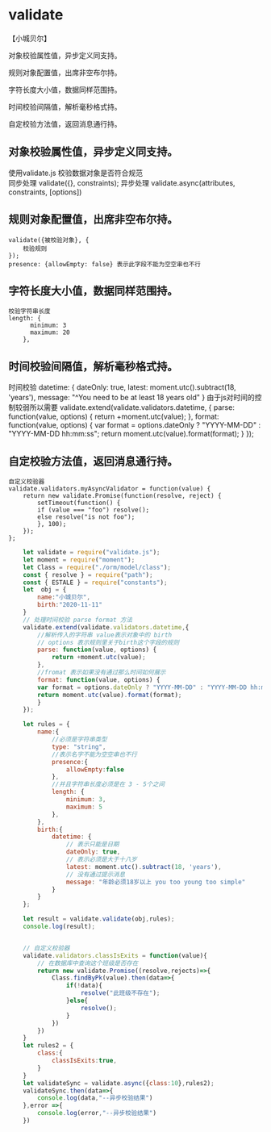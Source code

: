 #  validate

【小城贝尔】

对象校验属性值，异步定义同支持。

规则对象配置值，出席非空布尔持。

字符长度大小值，数据同样范围持。

时间校验间隔值，解析毫秒格式持。

自定校验方法值，返回消息通行持。

## 对象校验属性值，异步定义同支持。
   使用validate.js 校验数据对象是否符合规范  
   同步处理
   validate({}, constraints);
   异步处理
   validate.async(attributes, constraints, [options])
## 规则对象配置值，出席非空布尔持。
    validate({被校验对象}, {
        校验规则
    });
    presence: {allowEmpty: false} 表示此字段不能为空空串也不行
## 字符长度大小值，数据同样范围持。
    校验字符串长度
    length: {
          minimum: 3
          maximum: 20
        },
## 时间校验间隔值，解析毫秒格式持。
   时间校验
   datetime: {
      dateOnly: true,
      latest: moment.utc().subtract(18, 'years'),
      message: "^You need to be at least 18 years old"
    }
   由于js对时间的控制较弱所以需要
    validate.extend(validate.validators.datetime, {
        parse: function(value, options) {
            return +moment.utc(value);
        },
        format: function(value, options) {
            var format = options.dateOnly ? "YYYY-MM-DD" : "YYYY-MM-DD hh:mm:ss";
            return moment.utc(value).format(format);
        }
    });
## 自定校验方法值，返回消息通行持。
    自定义校验器
    validate.validators.myAsyncValidator = function(value) {
        return new validate.Promise(function(resolve, reject) {
            setTimeout(function() {
            if (value === "foo") resolve();
            else resolve("is not foo");
            }, 100);
        });
    };
```js
    let validate = require("validate.js");
    let moment = require("moment");
    let Class = require("./orm/model/class");
    const { resolve } = require("path");
    const { ESTALE } = require("constants");
    let  obj = {
        name:"小城贝尔",
        birth:"2020-11-11"
    }
    // 处理时间校验 parse format 方法
    validate.extend(validate.validators.datetime,{
        //解析传入的字符串 value表示对象中的 birth 
        // options 表示规则里关于birth这个字段的规则
        parse: function(value, options) {
            return +moment.utc(value);
        },
        //fromat 表示如果没有通过那么时间如何展示
        format: function(value, options) {
        var format = options.dateOnly ? "YYYY-MM-DD" : "YYYY-MM-DD hh:mm:ss";
        return moment.utc(value).format(format);
        }
    });

    let rules = {
        name:{
            //必须是字符串类型
            type: "string",
            //表示名字不能为空空串也不行
            presence:{
                allowEmpty:false
            },
            //并且字符串长度必须是在 3 - 5个之间
            length: {
                minimum: 3,
                maximum: 5
            },
        },
        birth:{
            datetime: {
                // 表示只能是日期
                dateOnly: true,
                // 表示必须是大于十八岁
                latest: moment.utc().subtract(18, 'years'),
                // 没有通过提示消息
                message: "年龄必须18岁以上 you too young too simple"
            }
        }
    };

    let result = validate.validate(obj,rules);
    console.log(result);


    // 自定义校验器
    validate.validators.classIsExits = function(value){
        // 在数据库中查询这个班级是否存在
        return new validate.Promise((resolve,rejects)=>{
            Class.findByPk(value).then(data=>{
                if(!data){
                    resolve("此班级不存在");
                }else{
                    resolve();
                }
            })
        })
    }
    let rules2 = {
        class:{
            classIsExits:true,
        }
    }
    let validateSync = validate.async({class:10},rules2);
    validateSync.then(data=>{
        console.log(data,"--异步校验结果")
    },error =>{
        console.log(error,"--异步校验结果")
    })
```